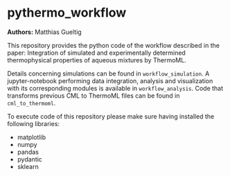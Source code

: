 # pythermo_workflow

**Authors:** Matthias Gueltig

This repository provides the python code of the workflow described in the paper: Integration of simulated and experimentally determined thermophysical properties of aqueous mixtures by ThermoML.

Details concerning simulations can be found in `workflow_simulation`. A jupyter-notebook performing data integration, analysis and visualization with its corresponding modules is available in `workflow_analysis`. Code that transforms previous CML to ThermoML files can be found in `cml_to_thermoml`.

To execute code of this repository please make sure having installed the following libraries:
* matplotlib
* numpy
* pandas
* pydantic
* sklearn
